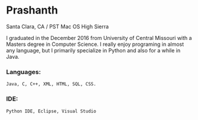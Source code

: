 # Prashanth
Santa Clara, CA / PST
Mac OS High Sierra 

I graduated in the December 2016 from University of Central Missouri with a Masters degree in Computer Science.
I really enjoy programing in almost any language, but I primarily specialize in Python and also for a while in Java.

### Languages:
    Java, C, C++, XML, HTML, SQL, CSS.
### IDE:
    Python IDE, Eclipse, Visual Studio
